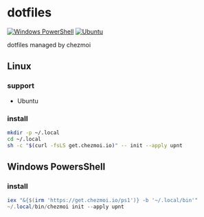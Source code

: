 # dotfiles

[![Windows PowerShell](https://github.com/upnt/dotfiles/actions/workflows/windows-installation.yml/badge.svg)](https://github.com/upnt/dotfiles/actions/workflows/windows-installation.yml)
[![Ubuntu](https://github.com/upnt/dotfiles/actions/workflows/ubuntu-installation.yml/badge.svg)](https://github.com/upnt/dotfiles/actions/workflows/ubuntu-installation.yml)

dotfiles managed by chezmoi

## Linux
### support
- Ubuntu
### install
```bash
mkdir -p ~/.local
cd ~/.local
sh -c "$(curl -fsLS get.chezmoi.io)" -- init --apply upnt
```

## Windows PowersShell
### install
```powershell
iex "&{$(irm 'https://get.chezmoi.io/ps1')} -b '~/.local/bin'"
~/.local/bin/chezmoi init --apply upnt
```
